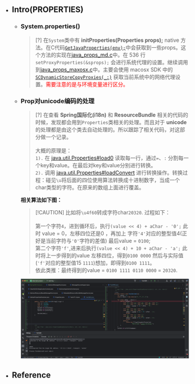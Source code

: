 * ## Intro(PROPERTIES)

    + ### System.properties()

        > [?] 在`System`类中有 **initProperties(Properties props);** native 方法。在C代码[`GetJavaProperties(env);`](https://github.com/openjdk/jdk/blob/jdk8-b120/jdk/src/share/native/java/lang/System.c#L172)中会获取到一些props。这个方法的实现在[java_props_md.c](https://github.com/openjdk/jdk/blob/master/src/java.base/unix/native/libjava/java_props_md.c#L363)中。在 536 行`setProxyProperties(&sprops);` 会进行系统代理的设置。继续调用到[java_props_maxosx.c](https://github.com/openjdk/jdk/blob/master/src/java.base/macosx/native/libjava/java_props_macosx.c#L421)中。主要会使用 macosx SDK 中的 [`SCDynamicStoreCopyProxies(_:)`](https://developer.apple.com/documentation/systemconfiguration/1517088-scdynamicstorecopyproxies) 获取当前系统中的网络代理设置。<span style='color: red'>需要注意的是与环境变量进行区分。</span>

    + ### Prop对unicode编码的处理

        > [?] 在查看 **Spring国际化(i18n)** 和 **ResourceBundle** 相关的代码的时候，发现都会用到`Properties`类相关的处理。而且对于 **unicode** 的处理都是由这个类去自动处理的。所以跟踪了相关代码，对这部分做一个记录。
        <br><br>大概的原理是：
        <br>`1).` 在 [java.util.Properties#load0](https://github.com/openjdk/jdk/blob/jdk8-b120/jdk/src/share/classes/java/util/Properties.java#L344) 读取每一行，通过`=`、`:` 分割每一个key和value。在最后对key和value分别进行转换。
        <br>`2).` 调用 [java.util.Properties#loadConvert](https://github.com/openjdk/jdk/blob/9a9add8825a040565051a09010b29b099c2e7d49/jdk/src/share/classes/java/util/Properties.java#L538C20-L538C31) 进行转换操作。转换过程：碰见`\u`将后面的四位使用算法转换成十进制数字，当成一个char类型的字符。在原来的数组上面进行覆盖。

        **相关算法如下图：**

        > [!CAUTION] 比如将`\u4f60`转成字符char`20320`. 过程如下：
        <br><br>第一个字符`4`，进到循环后，执行`(value << 4) + aChar - '0';` 此时 value = 0，左移四位还是0 ，再加上 字符`'4'`对应的整型值4(正好是当前字符与`'0'`字符的差值) 最后value = `0100`;
        <br>第二个字符`'f'`,进来后执行`(value << 4) + 10 + aChar - 'a';` 此时将上一步得到的value 左移四位，得到`0100 0000` 然后与实际值(`'f'`对应的整型值15 `1111`)想加，即得到`0100 1111`。
        <br>依此类推：最终得到的value = `0100 1111 0110 0000` = `20320`.

        ![](/.images/doc/base/misc/properties/properties-unicode-01.png ':size=100%')

* ## Reference